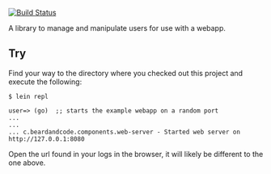 [![Build Status](https://travis-ci.org/beardandcode/users.svg)](https://travis-ci.org/beardandcode/users)

A library to manage and manipulate users for use with a webapp.

## Try

Find your way to the directory where you checked out this project and execute the following:

```
$ lein repl

user=> (go)  ;; starts the example webapp on a random port
...
...
... c.beardandcode.components.web-server - Started web server on http://127.0.0.1:8080

```

Open the url found in your logs in the browser, it will likely be different to the one above.

